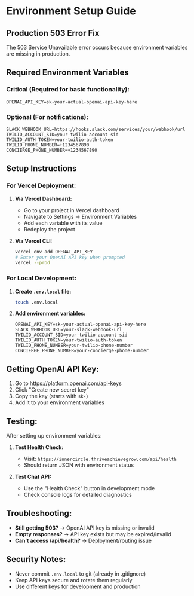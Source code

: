 # Environment Setup Guide

## Production 503 Error Fix

The 503 Service Unavailable error occurs because environment variables are missing in production.

## Required Environment Variables

### Critical (Required for basic functionality):
```
OPENAI_API_KEY=sk-your-actual-openai-api-key-here
```

### Optional (For notifications):
```
SLACK_WEBHOOK_URL=https://hooks.slack.com/services/your/webhook/url
TWILIO_ACCOUNT_SID=your-twilio-account-sid
TWILIO_AUTH_TOKEN=your-twilio-auth-token
TWILIO_PHONE_NUMBER=+1234567890
CONCIERGE_PHONE_NUMBER=+1234567890
```

## Setup Instructions

### For Vercel Deployment:

1. **Via Vercel Dashboard:**
   - Go to your project in Vercel dashboard
   - Navigate to Settings → Environment Variables
   - Add each variable with its value
   - Redeploy the project

2. **Via Vercel CLI:**
   ```bash
   vercel env add OPENAI_API_KEY
   # Enter your OpenAI API key when prompted
   vercel --prod
   ```

### For Local Development:

1. **Create `.env.local` file:**
   ```bash
   touch .env.local
   ```

2. **Add environment variables:**
   ```
   OPENAI_API_KEY=sk-your-actual-openai-api-key-here
   SLACK_WEBHOOK_URL=your-slack-webhook-url
   TWILIO_ACCOUNT_SID=your-twilio-account-sid
   TWILIO_AUTH_TOKEN=your-twilio-auth-token
   TWILIO_PHONE_NUMBER=your-twilio-phone-number
   CONCIERGE_PHONE_NUMBER=your-concierge-phone-number
   ```

## Getting OpenAI API Key:

1. Go to https://platform.openai.com/api-keys
2. Click "Create new secret key"
3. Copy the key (starts with `sk-`)
4. Add it to your environment variables

## Testing:

After setting up environment variables:

1. **Test Health Check:**
   - Visit: `https://innercircle.thriveachievegrow.com/api/health`
   - Should return JSON with environment status

2. **Test Chat API:**
   - Use the "Health Check" button in development mode
   - Check console logs for detailed diagnostics

## Troubleshooting:

- **Still getting 503?** → OpenAI API key is missing or invalid
- **Empty responses?** → API key exists but may be expired/invalid
- **Can't access /api/health?** → Deployment/routing issue

## Security Notes:

- Never commit `.env.local` to git (already in .gitignore)
- Keep API keys secure and rotate them regularly
- Use different keys for development and production 